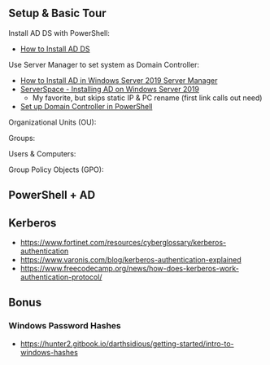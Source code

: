 ## Setup & Basic Tour

Install AD DS with PowerShell: 
- [How to Install AD DS](https://learn.microsoft.com/en-us/windows-server/identity/ad-ds/deploy/install-active-directory-domain-services--level-100-)

Use Server Manager to set system as Domain Controller:
- [How to Install AD in Windows Server 2019 Server Manager](https://petri.com/how-to-install-active-directory-in-windows-server-2019-server-manager/)
- [ServerSpace - Installing AD on Windows Server 2019](https://serverspace.io/support/help/installing-active-directory-on-windows-server-2019/)
    - My favorite, but skips static IP & PC rename (first link calls out need)
- [Set up Domain Controller in PowerShell](https://social.technet.microsoft.com/wiki/contents/articles/52765.windows-server-2019-step-by-step-setup-active-directory-environment-using-powershell.aspx)

Organizational Units (OU):

Groups:

Users & Computers:

Group Policy Objects (GPO):

## PowerShell + AD

## Kerberos

- https://www.fortinet.com/resources/cyberglossary/kerberos-authentication
- https://www.varonis.com/blog/kerberos-authentication-explained
- https://www.freecodecamp.org/news/how-does-kerberos-work-authentication-protocol/

## Bonus

### Windows Password Hashes
- https://hunter2.gitbook.io/darthsidious/getting-started/intro-to-windows-hashes